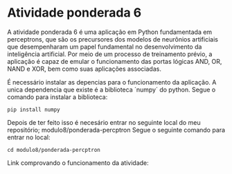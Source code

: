# Atividade ponderada 6

A atividade ponderada 6 é uma aplicação em Python fundamentada em perceptrons, que são os precursores dos modelos de neurônios artificiais que desempenharam um papel fundamental no desenvolvimento da inteligência artificial. 
Por meio de um processo de treinamento prévio, a aplicação é capaz de emular o funcionamento das portas lógicas AND, OR, NAND e XOR, bem como suas aplicações associadas.

É necessário instalar as depencias para o funcionamento da aplicação. A unica dependencia que existe é a biblioteca ´numpy´ do python. Segue o comando para instalar a biblioteca: 

```
pip install numpy
```

Depois de ter feito isso é necesário entrar no seguinte local do meu repositório; modulo8/ponderada-percptron
Segue o seguinte comando para entrar no local:

```
cd modulo8/ponderada-percptron
```

Link comprovando o funcionamento da atividade: 
